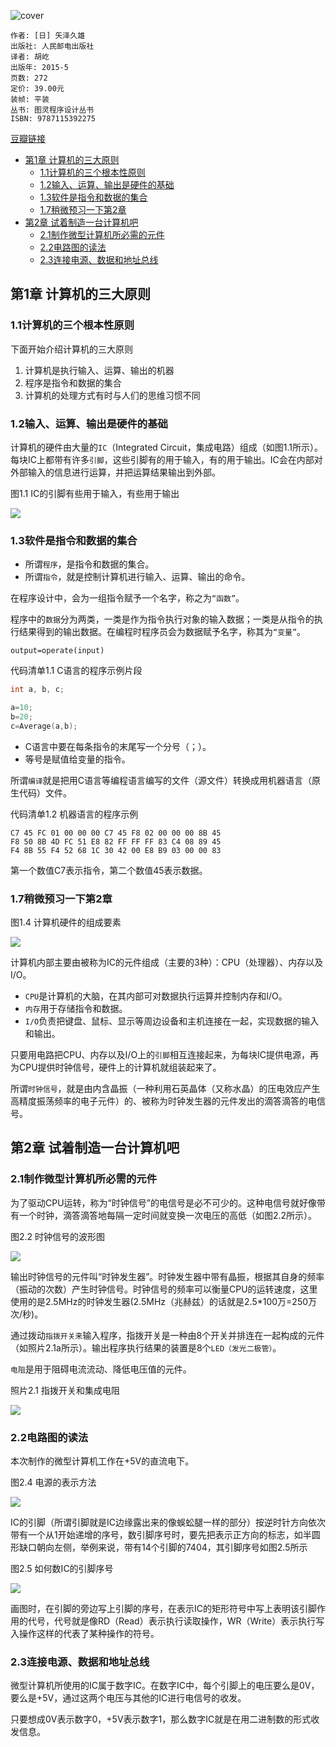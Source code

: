 ![cover](https://img1.doubanio.com/view/subject/l/public/s28079818.jpg)

    作者: [日] 矢泽久雄 
    出版社: 人民邮电出版社
    译者: 胡屹 
    出版年: 2015-5
    页数: 272
    定价: 39.00元
    装帧: 平装
    丛书: 图灵程序设计丛书
    ISBN: 9787115392275

[豆瓣链接](https://book.douban.com/subject/26397183/)

- [第1章 计算机的三大原则](#%e7%ac%ac1%e7%ab%a0-%e8%ae%a1%e7%ae%97%e6%9c%ba%e7%9a%84%e4%b8%89%e5%a4%a7%e5%8e%9f%e5%88%99)
  - [1.1计算机的三个根本性原则](#11%e8%ae%a1%e7%ae%97%e6%9c%ba%e7%9a%84%e4%b8%89%e4%b8%aa%e6%a0%b9%e6%9c%ac%e6%80%a7%e5%8e%9f%e5%88%99)
  - [1.2输入、运算、输出是硬件的基础](#12%e8%be%93%e5%85%a5%e8%bf%90%e7%ae%97%e8%be%93%e5%87%ba%e6%98%af%e7%a1%ac%e4%bb%b6%e7%9a%84%e5%9f%ba%e7%a1%80)
  - [1.3软件是指令和数据的集合](#13%e8%bd%af%e4%bb%b6%e6%98%af%e6%8c%87%e4%bb%a4%e5%92%8c%e6%95%b0%e6%8d%ae%e7%9a%84%e9%9b%86%e5%90%88)
  - [1.7稍微预习一下第2章](#17%e7%a8%8d%e5%be%ae%e9%a2%84%e4%b9%a0%e4%b8%80%e4%b8%8b%e7%ac%ac2%e7%ab%a0)
- [第2章 试着制造一台计算机吧](#%e7%ac%ac2%e7%ab%a0-%e8%af%95%e7%9d%80%e5%88%b6%e9%80%a0%e4%b8%80%e5%8f%b0%e8%ae%a1%e7%ae%97%e6%9c%ba%e5%90%a7)
  - [2.1制作微型计算机所必需的元件](#21%e5%88%b6%e4%bd%9c%e5%be%ae%e5%9e%8b%e8%ae%a1%e7%ae%97%e6%9c%ba%e6%89%80%e5%bf%85%e9%9c%80%e7%9a%84%e5%85%83%e4%bb%b6)
  - [2.2电路图的读法](#22%e7%94%b5%e8%b7%af%e5%9b%be%e7%9a%84%e8%af%bb%e6%b3%95)
  - [2.3连接电源、数据和地址总线](#23%e8%bf%9e%e6%8e%a5%e7%94%b5%e6%ba%90%e6%95%b0%e6%8d%ae%e5%92%8c%e5%9c%b0%e5%9d%80%e6%80%bb%e7%ba%bf)

## 第1章 计算机的三大原则
### 1.1计算机的三个根本性原则
下面开始介绍计算机的三大原则

1. 计算机是执行输入、运算、输出的机器
2. 程序是指令和数据的集合
3. 计算机的处理方式有时与人们的思维习惯不同

### 1.2输入、运算、输出是硬件的基础
计算机的硬件由大量的`IC`（Integrated Circuit，集成电路）组成（如图1.1所示）。每块IC上都带有许多`引脚`，这些引脚有的用于输入，有的用于输出。IC会在内部对外部输入的信息进行运算，并把运算结果输出到外部。

图1.1 IC的引脚有些用于输入，有些用于输出

![](computer1.png)

### 1.3软件是指令和数据的集合
- 所谓`程序`，是指令和数据的集合。
- 所谓`指令`，就是控制计算机进行输入、运算、输出的命令。

在程序设计中，会为一组指令赋予一个名字，称之为`“函数”`。

程序中的`数据`分为两类，一类是作为指令执行对象的输入数据；一类是从指令的执行结果得到的输出数据。在编程时程序员会为数据赋予名字，称其为`“变量”`。

    output=operate(input)

代码清单1.1 C语言的程序示例片段

```c
int a, b, c;

a=10;
b=20;
c=Average(a,b);
```

- C语言中要在每条指令的末尾写一个分号（；）。
- 等号是赋值给变量的指令。

所谓`编译`就是把用C语言等编程语言编写的文件（源文件）转换成用机器语言（原生代码）文件。

代码清单1.2 机器语言的程序示例

```
C7 45 FC 01 00 00 00 C7 45 F8 02 00 00 00 8B 45
F8 50 8B 4D FC 51 E8 82 FF FF FF 83 C4 08 89 45
F4 8B 55 F4 52 68 1C 30 42 00 E8 B9 03 00 00 83
```

第一个数值C7表示指令，第二个数值45表示数据。

### 1.7稍微预习一下第2章
图1.4 计算机硬件的组成要素

![](computer2.png)

计算机内部主要由被称为IC的元件组成（主要的3种）：CPU（处理器）、内存以及I/O。

- `CPU`是计算机的大脑，在其内部可对数据执行运算并控制内存和I/O。
- `内存`用于存储指令和数据。
- `I/O`负责把键盘、鼠标、显示等周边设备和主机连接在一起，实现数据的输入和输出。

只要用电路把CPU、内存以及I/O上的`引脚`相互连接起来，为每块IC提供电源，再为CPU提供时钟信号，硬件上的计算机就组装起来了。

所谓`时钟信号`，就是由内含晶振（一种利用石英晶体（又称水晶）的压电效应产生高精度振荡频率的电子元件）的、被称为时钟发生器的元件发出的滴答滴答的电信号。

## 第2章 试着制造一台计算机吧
### 2.1制作微型计算机所必需的元件
为了驱动CPU运转，称为“时钟信号”的电信号是必不可少的。这种电信号就好像带有一个时钟，滴答滴答地每隔一定时间就变换一次电压的高低（如图2.2所示）。

图2.2 时钟信号的波形图

![](computer3.png)

输出时钟信号的元件叫“时钟发生器”。时钟发生器中带有晶振，根据其自身的频率（振动的次数）产生时钟信号。时钟信号的频率可以衡量CPU的运转速度，这里使用的是2.5MHz的时钟发生器(2.5MHz（兆赫兹）的话就是2.5*100万=250万次/秒)。

通过拨动`指拨开关来`输入程序，指拨开关是一种由8个开关并排连在一起构成的元件（如照片2.1a所示）。输出程序执行结果的装置是8个`LED（发光二极管）`。

`电阻`是用于阻碍电流流动、降低电压值的元件。

照片2.1 指拨开关和集成电阻

![](computer4.png)

### 2.2电路图的读法
本次制作的微型计算机工作在+5V的直流电下。

图2.4 电源的表示方法

![](computer5.png)

IC的引脚（所谓引脚就是IC边缘露出来的像蜈蚣腿一样的部分）按逆时针方向依次带有一个从1开始递增的序号，数引脚序号时，要先把表示正方向的标志，如半圆形缺口朝向左侧，举例来说，带有14个引脚的7404，其引脚序号如图2.5所示

图2.5 如何数IC的引脚序号

![](computer6.png)

画图时，在引脚的旁边写上引脚的序号，在表示IC的矩形符号中写上表明该引脚作用的代号，代号就是像RD（Read）表示执行读取操作，WR（Write）表示执行写入操作这样的代表了某种操作的符号。

### 2.3连接电源、数据和地址总线
微型计算机所使用的IC属于数字IC。在数字IC中，每个引脚上的电压要么是0V，要么是+5V，通过这两个电压与其他的IC进行电信号的收发。

只要想成0V表示数字0，+5V表示数字1，那么数字IC就是在用二进制数的形式收发信息。